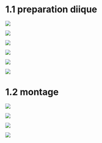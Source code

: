 
# 1.1 preparation diique

![](https://github.com/Mr-Maglor/checkpoint1/blob/main/images/exo%201/2.png?raw=true)

![](https://github.com/Mr-Maglor/checkpoint1/blob/main/images/exo%201/3.png?raw=true)

![](https://github.com/Mr-Maglor/checkpoint1/blob/main/images/exo%201/5.png?raw=true)

![](https://github.com/Mr-Maglor/checkpoint1/blob/main/images/exo%201/13.png?raw=true)

![](https://github.com/Mr-Maglor/checkpoint1/blob/main/images/exo%201/6.png?raw=true)

![](https://github.com/Mr-Maglor/checkpoint1/blob/main/images/exo%201/7.png?raw=true)

# 1.2 montage 

![](https://github.com/Mr-Maglor/checkpoint1/blob/main/images/exo%201/8.png?raw=true)

![](https://github.com/Mr-Maglor/checkpoint1/blob/main/images/exo%201/9.png?raw=true)

![](https://github.com/Mr-Maglor/checkpoint1/blob/main/images/exo%201/10.png?raw=true)

![](https://github.com/Mr-Maglor/checkpoint1/blob/main/images/exo%201/12.png?raw=true)
